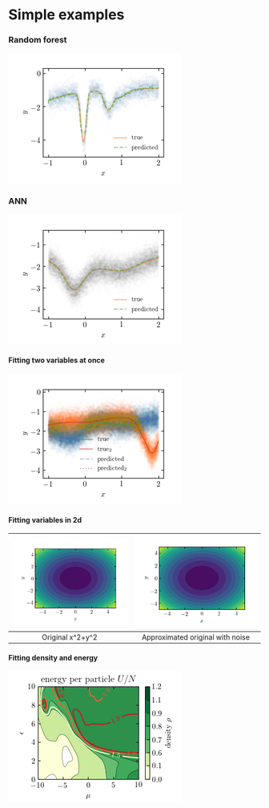 # Simple examples

### Random forest
![simple random forest](random_forest/simple.png)

### ANN
![artificial neural network](ann/simple.png)
#### Fitting two variables at once
![artificial neural network](ann/simple2.png)

#### Fitting variables in 2d
| ![artificial neural network 2d original](ann/map0.png) | ![artificial neural network 2d](ann/map.png) |
|:--:|:--:|
| Original x^2+y^2 | Approximated original with noise |

#### Fitting density and energy

![artificial neural network](patchy_ann/map.png)
